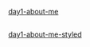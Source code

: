 [day1-about-me](https://rohanmangalxb.github.io/Intern/day1-about-me)

##

[day1-about-me-styled](https://rohanmangalxb.github.io/Intern/day1-about-me-styled)
